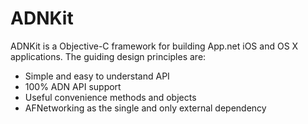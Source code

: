 ADNKit
======

ADNKit is a Objective-C framework for building App.net iOS and OS X applications. The guiding design principles are:
* Simple and easy to understand API
* 100% ADN API support
* Useful convenience methods and objects
* AFNetworking as the single and only external dependency